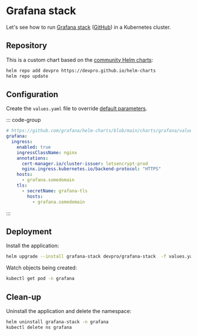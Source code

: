 # Grafana stack

Let's see how to run [Grafana stack](https://grafana.com/about/grafana-stack/) ([GitHub](https://github.com/grafana)) in a Kubernetes cluster.

## Repository

This is a custom chart based on the [community Helm charts](https://github.com/grafana/helm-charts):

```bash
helm repo add devpro https://devpro.github.io/helm-charts
helm repo update
```

## Configuration

Create the `values.yaml` file to override [default parameters](https://github.com/devpro/helm-charts/blob/main/charts/grafana-stack/values.yaml).

::: code-group

```yaml [Ingress]
# https://github.com/grafana/helm-charts/blob/main/charts/grafana/values.yaml
grafana:
  ingress:
    enabled: true
    ingressClassName: nginx
    annotations:
      cert-manager.io/cluster-issuer: letsencrypt-prod
      nginx.ingress.kubernetes.io/backend-protocol: "HTTPS"
    hosts:
      - grafana.somedomain
    tls:
      - secretName: grafana-tls
        hosts:
          - grafana.somedomain
```

:::

## Deployment

Install the application:

```bash
helm upgrade --install grafana-stack devpro/grafana-stack  -f values.yaml --namespace grafana --create-namespace
```

Watch objects being created:

```bash
kubectl get pod -n grafana
```

## Clean-up

Uninstall the application and delete the namespace:

```bash
helm uninstall grafana-stack -n grafana
kubectl delete ns grafana
```
